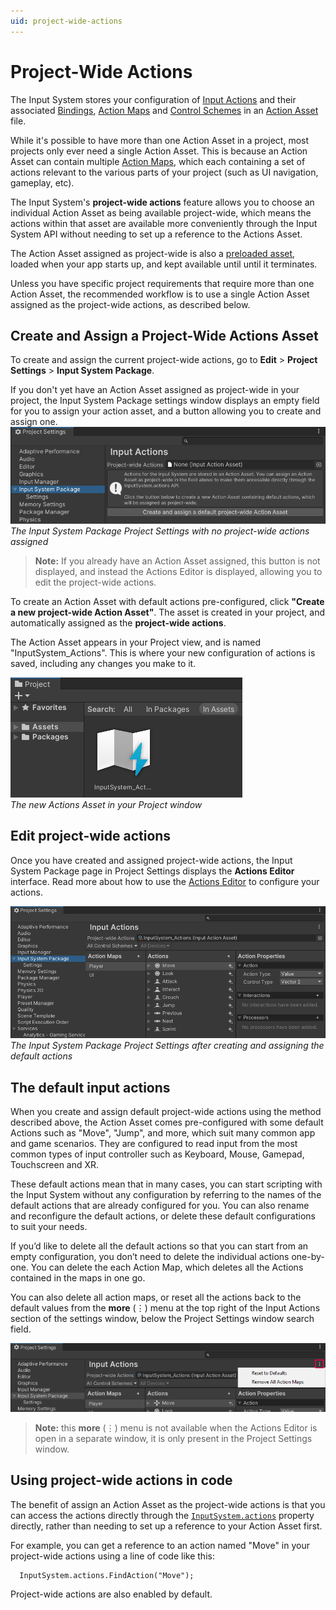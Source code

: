 ```yaml
---
uid: project-wide-actions
---
```

# Project-Wide Actions

The Input System stores your configuration of [Input Actions](Actions.md) and their associated [Bindings](ActionBindings.md), [Action Maps](ActionsEditor.html#configure-action-maps) and [Control Schemes](ActionBindings.md#control-schemes) in an [Action Asset](ActionAssets.md) file.

While it's possible to have more than one Action Asset in a project, most projects only ever need a single Action Asset. This is because an Action Asset can contain multiple [Action Maps](ActionsEditor.html#configure-action-maps), which each containing a set of actions relevant to the various parts of your project (such as UI navigation, gameplay, etc).

The Input System's **project-wide actions** feature allows you to choose an individual Action Asset as being available project-wide, which means the actions within that asset are available more conveniently through the Input System API without needing to set up a reference to the Actions Asset.

The Action Asset assigned as project-wide is also a [preloaded asset](https://docs.unity3d.com/ScriptReference/PlayerSettings.GetPreloadedAssets.html), loaded when your app starts up, and kept available until until it terminates.

Unless you have specific project requirements that require more than one Action Asset, the recommended workflow is to use a single Action Asset assigned as the project-wide actions, as described below.

## Create and Assign a Project-Wide Actions Asset

To create and assign the current project-wide actions, go to **Edit** > **Project Settings** > **Input System Package**.

If you don't yet have an Action Asset assigned as project-wide in your project, the Input System Package settings window displays an empty field for you to assign your action asset, and a button allowing you to create and assign one.
![image alt text](./Images/InputSettingsNoProjectWideAsset.png)</br>
*The Input System Package Project Settings with no project-wide actions assigned*

> **Note:** If you already have an Action Asset assigned, this button is not displayed, and instead the Actions Editor is displayed, allowing you to edit the project-wide actions.

To create an Action Asset with default actions pre-configured, click  **"Create a new project-wide Action Asset"**. The asset is created in your project, and automatically assigned as the **project-wide actions**.

The Action Asset appears in your Project view, and is named "InputSystem_Actions". This is where your new configuration of actions is saved, including any changes you make to it.

![](images/InputSystemActionsAsset.png)<br/>
*The new Actions Asset in your Project window*

## Edit project-wide actions

Once you have created and assigned project-wide actions, the Input System Package page in Project Settings displays the **Actions Editor** interface. Read more about how to use the [Actions Editor](ActionsEditor.md) to configure your actions.

![image alt text](./Images/ProjectSettingsInputActionsSimpleShot.png)
*The Input System Package Project Settings after creating and assigning the default actions*

## The default input actions

When you create and assign default project-wide actions using the method described above, the Action Asset comes pre-configured with some default Actions such as "Move", "Jump", and more, which suit many common app and game scenarios. They are configured to read input from the most common types of input controller such as Keyboard, Mouse, Gamepad, Touchscreen and XR.

These default actions mean that in many cases, you can start scripting with the Input System without any configuration by referring to the names of the default actions that are already configured for you. You can also rename and reconfigure the default actions, or delete these default configurations to suit your needs.

If you’d like to delete all the default actions so that you can start from an empty configuration, you don’t need to delete the individual actions one-by-one. You can delete the each Action Map, which deletes all the Actions contained in the maps in one go.

You can also delete all action maps, or reset all the actions back to the default values from the **more** (⋮) menu at the top right of the Input Actions section of the settings window, below the Project Settings window search field.

![The Input Actions **more** menu as displayed in the Project Settings window](images/InputActionsSettingsMoreMenu.png)

> **Note:** this **more** (⋮) menu is not available when the Actions Editor is open in a separate window, it is only present in the Project Settings window.

## Using project-wide actions in code

The benefit of assign an Action Asset as the project-wide actions is that you can access the actions directly through the [`InputSystem.actions`](../api/UnityEngine.InputSystem.InputSystem.html) property directly, rather than needing to set up a reference to your Action Asset first.

For example, you can get a reference to an action named "Move" in your project-wide actions using a line of code like this:

```
  InputSystem.actions.FindAction("Move");
```

Project-wide actions are also enabled by default.
